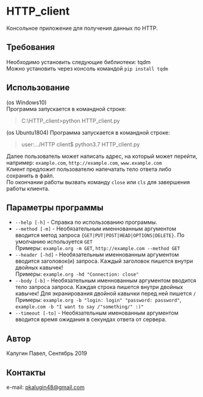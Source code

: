 # HTTP_client
Консольное приложение для получения данных по HTTP.  

## Требования
Необходимо установить следующие библиотеки: tqdm  
Можно установить через консоль командой `pip install tqdm`  

## Использование
(os Windows10)  
Программа запускается в командной строке:  
> C:\HTTP_client>python HTTP_client.py  

(os Ubuntu1804)
Программа запускается в командной строке:
> user:.../HTTP client$ python3.7 HTTP_client.py

Далее пользователь может написать адрес, на который может перейти, например: `example.com`, `http://example.com`, `www.example.com`  
Клиент предложит пользователю напечатать тело ответа либо сохранить в файл.  
По окончании работы вызвать команду `close` или `cls` для завершения работы клиента.

## Параметры программы
* `--help [-h]` - Справка по использованию программы.
* `--method [-m]` - Необязательным именнованным аргументом вводится метод запроса `{GET|PUT|POST|HEAD|OPTIONS|DELETE}`. По умолчанию используется `GET`  
Примеры: `example.org -m GET`, `http://example.com --method GET`  
* `--header [-hd]` - Необязательным именнованным аргументом вводится заголовок(и) запроса. Каждый заголовок пишется внутри двойных кавычек!  
Примеры: `example.org -hd "Connection: close"`  
* `--body [-b]` - Необязательным именнованным аргументом вводится тело запроса запроса. Каждая строка пишется внутри двойных кавычек! Для экранирования двойной кавычки
перед ней пишется `/`  
Примеры: `example.org -b "login: login" "password: password"`, `example.com -b "I want to say /"something/" :)"` 
* `--timeout [-to]` - Необязательным именованным аргументом вводится время ожидания в секундах ответа от сервера.  

## Автор
Калугин Павел, Сентябрь 2019
## Контакты
e-mail: pkalugin48@gmail.com
